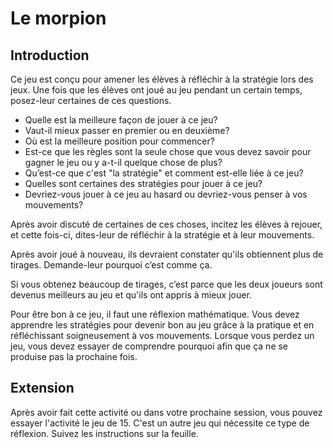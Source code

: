 # Le morpion

## Introduction

Ce jeu est conçu pour amener les élèves à réfléchir à la stratégie lors des jeux. Une fois que les élèves ont joué au jeu pendant un certain temps, posez-leur certaines de ces questions.

- Quelle est la meilleure façon de jouer à ce jeu?
- Vaut-il mieux passer en premier ou en deuxième?
- Où est la meilleure position pour commencer?
- Est-ce que les règles sont la seule chose que vous devez savoir pour gagner le jeu ou y a-t-il quelque chose de plus?
- Qu’est-ce que c'est "la stratégie" et comment est-elle liée à ce jeu?
- Quelles sont certaines des stratégies pour jouer à ce jeu?
- Devriez-vous jouer à ce jeu au hasard ou devriez-vous penser à vos mouvements?

Après avoir discuté de certaines de ces choses, incitez les élèves à rejouer, et cette fois-ci, dites-leur de réfléchir à la stratégie et à leur mouvements.

Après avoir joué à nouveau, ils devraient constater qu'ils obtiennent plus de tirages. Demande-leur pourquoi c’est comme ça.

Si vous obtenez beaucoup de tirages, c’est parce que les deux joueurs sont devenus meilleurs au jeu et qu'ils ont appris à mieux jouer.

Pour être bon à ce jeu, il faut une réflexion mathématique. Vous devez apprendre les stratégies pour devenir bon au jeu grâce à la pratique et en réfléchissant soigneusement à vos mouvements. Lorsque vous perdez un jeu, vous devez essayer de comprendre pourquoi afin que ça ne se produise pas la prochaine fois.

## Extension

Après avoir fait cette activité ou dans votre prochaine session, vous pouvez essayer l'activité le jeu de 15. C'est un autre jeu qui nécessite ce type de réflexion. Suivez les instructions sur la feuille.
